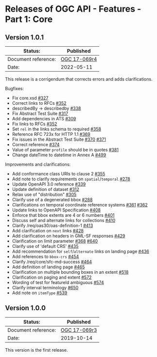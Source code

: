# Releases of OGC API - Features - Part 1: Core

## Version 1.0.1

|Status: |Published
| --- | --- |
|Document reference: |[OGC 17-069r4](https://docs.ogc.org/is/17-069r4/17-069r4.html)
|Date: |2022-05-11

This release is a corrigendum that corrects errors and adds clarifications.

Bugfixes:

* Fix core.xsd [#327](https://github.com/opengeospatial/ogcapi-features/issues/327)
* Correct links to RFCs [#352](https://github.com/opengeospatial/ogcapi-features/pull/352)
* describedBy -> describedby [#338](https://github.com/opengeospatial/ogcapi-features/issues/338)
* Fix Abstract Test Suite [#317](https://github.com/opengeospatial/ogcapi-features/issues/317)
* Add dependencies in ATS [#309](https://github.com/opengeospatial/ogcapi-features/issues/309)
* Fix links to RFCs [#352](https://github.com/opengeospatial/ogcapi-features/pull/352)
* Set `rel` in the links schema to required [#358](https://github.com/opengeospatial/ogcapi-features/issues/358)
* Reference RFC 723x for HTTP 1.1 [#369](https://github.com/opengeospatial/ogcapi-features/issues/369)
* Fix issues in the Abstract Test Suite [#370](https://github.com/opengeospatial/ogcapi-features/issues/370) [#371](https://github.com/opengeospatial/ogcapi-features/issues/371)
* Correct reference [#374](https://github.com/opengeospatial/ogcapi-features/issues/374)
* Value of parameter `profile` should be in quotes [#381](https://github.com/opengeospatial/ogcapi-features/issues/381)
* Change dateTime to datetime in Annex A [#499](https://github.com/opengeospatial/ogcapi-features/issues/499)

Improvements and clarifications:

* Add conformance class URIs to clause 2 [#355](https://github.com/opengeospatial/ogcapi-features/issues/355)
* Add note to clarify requirements on `spatial`/`temporal` [#278](https://github.com/opengeospatial/ogcapi-features/issues/278)
* Update OpenAPI 3.0 reference [#339](https://github.com/opengeospatial/ogcapi-features/issues/339)
* Update definition of dataset [#312](https://github.com/opengeospatial/ogcapi-features/issues/312)
* Relax use of "distribution" [#305](https://github.com/opengeospatial/ogcapi-features/issues/305)
* Clarify use of a degenerated bbox [#288](https://github.com/opengeospatial/ogcapi-features/issues/288)
* Clarifications on temporal coordinate reference systems [#361](https://github.com/opengeospatial/ogcapi-features/pull/361) [#362](https://github.com/opengeospatial/ogcapi-features/issues/362)
* Update links to OpenAPI Specification [#408](https://github.com/opengeospatial/ogcapi-features/pull/408)
* Enforce that bbox extents are 4 or 6 numbers [#401](https://github.com/opengeospatial/ogcapi-features/issues/401)
* Discuss self and alternate links for collections [#410](https://github.com/opengeospatial/ogcapi-features/issues/410)
* Clarify /req/oas30/oas-definition-1 [#413](https://github.com/opengeospatial/ogcapi-features/issues/413)
* Add clarification on `next` links [#428](https://github.com/opengeospatial/ogcapi-features/issues/428)
* Add clarification on headers in GML-SF responses [#429](https://github.com/opengeospatial/ogcapi-features/issues/429)
* Clarification on limit parameter [#368](https://github.com/opengeospatial/ogcapi-features/issues/368) [#640](https://github.com/opengeospatial/ogcapi-features/issues/640)
* Clarify use of 'default CRS' [#435](https://github.com/opengeospatial/ogcapi-features/issues/435)
* Add recommendation for `self`/`alternate` links on landing page [#436](https://github.com/opengeospatial/ogcapi-features/issues/436)
* Add references to `bbox-crs` [#454](https://github.com/opengeospatial/ogcapi-features/issues/454)
* Clarify /req/core/sfc-md-success [#464](https://github.com/opengeospatial/ogcapi-features/issues/464)
* Add definition of landing page [#465](https://github.com/opengeospatial/ogcapi-features/issues/465)
* Clarification on multiple bounding boxes in an extent [#518](https://github.com/opengeospatial/ogcapi-features/issues/518)
* Clarification on paging and extent [#572](https://github.com/opengeospatial/ogcapi-features/issues/572)
* Wording of test for featureId ambiguous [#574](https://github.com/opengeospatial/ogcapi-features/issues/574)
* Clarify interval terminology [#650](https://github.com/opengeospatial/ogcapi-features/pull/650)
* Add note on `itemType` [#539](https://github.com/opengeospatial/ogcapi-features/issues/539)

## Version 1.0.0

|Status: |Published
| --- | --- |
|Document reference: |[OGC 17-069r3](https://docs.ogc.org/is/17-069r3/17-069r3.html)
|Date: |2019-10-14

This version is the first release.

